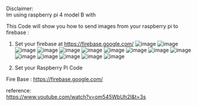 Disclaimer:<br>
Im using raspberry pi 4 model B with 

This Code will show you how to send images from your raspberry pi to firebase :
1. Set your firebase at https://firebase.google.com/ 
![image](https://user-images.githubusercontent.com/80795963/180496938-493af277-710f-425c-b63c-6333c1d00534.png)
![image](https://user-images.githubusercontent.com/80795963/180499548-c4669f83-0b4b-42fc-8ec9-4dcbbcb2dd48.png)
![image](https://user-images.githubusercontent.com/80795963/180497230-d9d5a0d0-efa1-44db-b3af-a8f142e9391c.png)
![image](https://user-images.githubusercontent.com/80795963/180499815-f9914587-0f8f-4571-a27d-ac535eea3967.png)
![image](https://user-images.githubusercontent.com/80795963/180497795-ae76d7da-7818-4005-b550-35a6061539b6.png)
![image](https://user-images.githubusercontent.com/80795963/180498207-60b921ca-f7bf-49b1-963a-ef5c97f76e2d.png)
![image](https://user-images.githubusercontent.com/80795963/180498587-a7e3e994-d4c0-46d3-8562-40a42978ddfd.png)
![image](https://user-images.githubusercontent.com/80795963/180498872-9003bae5-a619-40c0-8d39-27ef68d1e7bb.png)
![image](https://user-images.githubusercontent.com/80795963/180591927-cff4b742-76c0-4b24-a174-a75ddcc2d036.png)
![image](https://user-images.githubusercontent.com/80795963/180591973-ad785604-457c-4d92-875a-6180d0101c80.png)
![image](https://user-images.githubusercontent.com/80795963/180592031-aeaee88c-ba2d-461a-be3f-1b33efb6061b.png)
![image](https://user-images.githubusercontent.com/80795963/180592089-b5ed18aa-db4b-4331-af40-5726f9dfce22.png)
![image](https://user-images.githubusercontent.com/80795963/180592129-77ea07df-71aa-4722-a911-537ead6b8ce3.png)
![image](https://user-images.githubusercontent.com/80795963/180592184-066d6298-10e5-4f29-a787-4f57e3c3b291.png)
![image](https://user-images.githubusercontent.com/80795963/180592241-02ba23d2-908f-4499-a442-4ea377f1fba6.png)<br>

2. Set your Raspberry Pi Code 

Fire Base : https://firebase.google.com/

reference:<br>
https://www.youtube.com/watch?v=om545WbUh2I&t=3s
